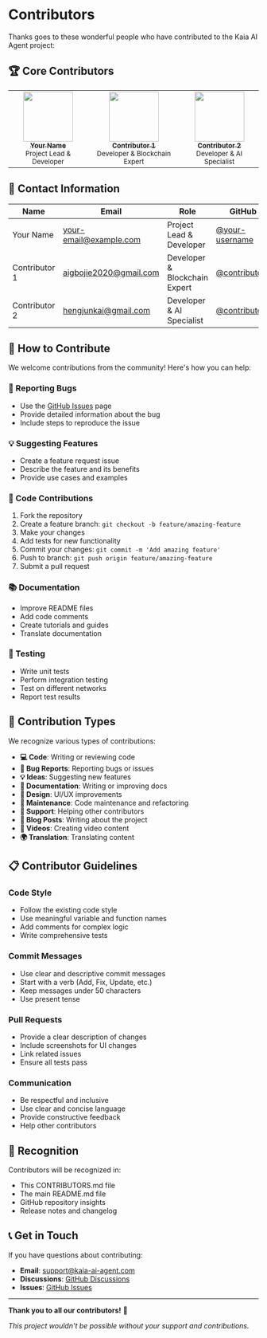 # Contributors

Thanks goes to these wonderful people who have contributed to the Kaia AI Agent project:

## 🏆 Core Contributors

<table>
  <tr>
    <td align="center">
      <a href="https://github.com/your-username">
        <img src="https://github.com/your-username.png" width="100px;" alt=""/>
        <br />
        <sub><b>Your Name</b></sub>
      </a>
      <br />
      <sub>Project Lead & Developer</sub>
    </td>
    <td align="center">
      <a href="mailto:aigbojie2020@gmail.com">
        <img src="https://github.com/github.png" width="100px;" alt=""/>
        <br />
        <sub><b>Contributor 1</b></sub>
      </a>
      <br />
      <sub>Developer & Blockchain Expert</sub>
    </td>
    <td align="center">
      <a href="mailto:hengjunkai@gmail.com">
        <img src="https://github.com/github.png" width="100px;" alt=""/>
        <br />
        <sub><b>Contributor 2</b></sub>
      </a>
      <br />
      <sub>Developer & AI Specialist</sub>
    </td>
  </tr>
</table>

## 📧 Contact Information

| Name | Email | Role | GitHub |
|------|-------|------|--------|
| Your Name | your-email@example.com | Project Lead & Developer | [@your-username](https://github.com/your-username) |
| Contributor 1 | aigbojie2020@gmail.com | Developer & Blockchain Expert | [@contributor1](https://github.com/contributor1) |
| Contributor 2 | hengjunkai@gmail.com | Developer & AI Specialist | [@contributor2](https://github.com/contributor2) |

## 🤝 How to Contribute

We welcome contributions from the community! Here's how you can help:

### 🐛 Reporting Bugs
- Use the [GitHub Issues](https://github.com/your-username/kaia-ai-agent/issues) page
- Provide detailed information about the bug
- Include steps to reproduce the issue

### 💡 Suggesting Features
- Create a feature request issue
- Describe the feature and its benefits
- Provide use cases and examples

### 🔧 Code Contributions
1. Fork the repository
2. Create a feature branch: `git checkout -b feature/amazing-feature`
3. Make your changes
4. Add tests for new functionality
5. Commit your changes: `git commit -m 'Add amazing feature'`
6. Push to branch: `git push origin feature/amazing-feature`
7. Submit a pull request

### 📚 Documentation
- Improve README files
- Add code comments
- Create tutorials and guides
- Translate documentation

### 🧪 Testing
- Write unit tests
- Perform integration testing
- Test on different networks
- Report test results

## 🏅 Contribution Types

We recognize various types of contributions:

- **💻 Code**: Writing or reviewing code
- **🐛 Bug Reports**: Reporting bugs or issues
- **💡 Ideas**: Suggesting new features
- **📖 Documentation**: Writing or improving docs
- **🎨 Design**: UI/UX improvements
- **🔧 Maintenance**: Code maintenance and refactoring
- **🤝 Support**: Helping other contributors
- **📝 Blog Posts**: Writing about the project
- **🎥 Videos**: Creating video content
- **🌍 Translation**: Translating content

## 📋 Contributor Guidelines

### Code Style
- Follow the existing code style
- Use meaningful variable and function names
- Add comments for complex logic
- Write comprehensive tests

### Commit Messages
- Use clear and descriptive commit messages
- Start with a verb (Add, Fix, Update, etc.)
- Keep messages under 50 characters
- Use present tense

### Pull Requests
- Provide a clear description of changes
- Include screenshots for UI changes
- Link related issues
- Ensure all tests pass

### Communication
- Be respectful and inclusive
- Use clear and concise language
- Provide constructive feedback
- Help other contributors

## 🎉 Recognition

Contributors will be recognized in:
- This CONTRIBUTORS.md file
- The main README.md file
- GitHub repository insights
- Release notes and changelog

## 📞 Get in Touch

If you have questions about contributing:

- **Email**: support@kaia-ai-agent.com
- **Discussions**: [GitHub Discussions](https://github.com/your-username/kaia-ai-agent/discussions)
- **Issues**: [GitHub Issues](https://github.com/your-username/kaia-ai-agent/issues)

---

**Thank you to all our contributors!** 🎉

*This project wouldn't be possible without your support and contributions.*